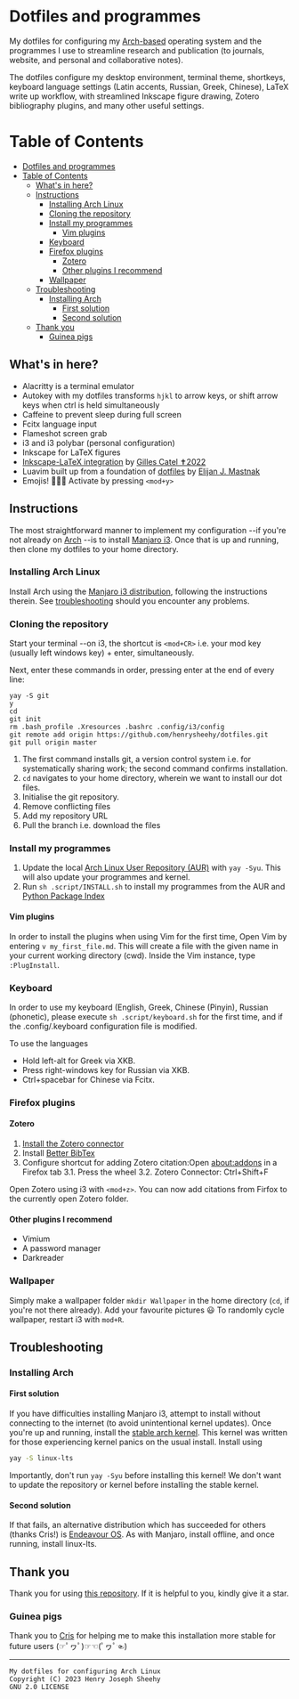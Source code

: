 # Dotfiles and programmes
My dotfiles for configuring my [Arch-based](https://archlinux.org/)
operating system and the programmes I use to streamline 
research and publication (to journals, website, and personal and
collaborative notes).

The dotfiles configure my desktop environment, terminal theme,
shortkeys, keyboard language settings (Latin accents, Russian, Greek, Chinese),
LaTeX write up workflow, with streamlined Inkscape figure drawing,
Zotero bibliography plugins, and many other useful settings.

# Table of Contents

- [Dotfiles and programmes](#dotfiles-and-programmes)
- [Table of Contents](#table-of-contents)
    - [What's in here?](#whats-in-here)
    - [Instructions](#instructions)
        - [Installing Arch Linux](#installing-arch-linux)
        - [Cloning the repository](#cloning-the-repository)
        - [Install my programmes](#install-my-programmes)
            - [Vim plugins](#vim-plugins)
        - [Keyboard](#keyboard)
        - [Firefox plugins](#firefox-plugins)
            - [Zotero](#zotero)
            - [Other plugins I recommend](#other-plugins-i-recommend)
        - [Wallpaper](#wallpaper)
    - [Troubleshooting](#troubleshooting)
        - [Installing Arch](#installing-arch)
            - [First solution](#first-solution)
            - [Second solution](#second-solution)
    - [Thank you](#thank-you)
        - [Guinea pigs](#guinea-pigs)

## What's in here? 
- Alacritty is a terminal emulator
- Autokey with my dotfiles transforms `hjkl` to arrow keys, or shift
arrow keys when ctrl is held simultaneously
- Caffeine to prevent sleep during full screen
- Fcitx language input
- Flameshot screen grab
- i3 and i3 polybar (personal configuration)
- Inkscape for LaTeX figures
- [Inkscape-LaTeX integration](https://github.com/gillescastel/inkscape-figures) by [Gilles Catel ✝2022](https://castel.dev/)
- Luavim built up from a foundation of [dotfiles](https://github.com/ejmastnak/dotfiles/) by [Elijan J. Mastnak](https://www.ejmastnak.com/)
- Emojis! 🦄🌈🍭 Activate by pressing `<mod+y>`

## Instructions

The most straightforward manner to implement my configuration --if you're
not already on [Arch](https://archlinux.org/) --is to install [Manjaro i3](https://manjaro.org/download/).
Once that is up and running, then clone my dotfiles to 
your home directory.

### Installing Arch Linux

Install Arch using the [Manjaro i3 distribution](https://manjaro.org/download/),
following the instructions therein. 
See [troubleshooting](#Troubleshooting) should you encounter any problems.

### Cloning the repository

Start your terminal --on i3, the shortcut is `<mod+CR>` i.e. your mod key
(usually left windows key) + enter, simultaneously. 

Next, enter these commands in order, pressing enter at the end of every line:

```
yay -S git
y
cd
git init
rm .bash_profile .Xresources .bashrc .config/i3/config
git remote add origin https://github.com/henrysheehy/dotfiles.git
git pull origin master
```

1. The first command installs git, a version control system i.e. for
   systematically sharing work; the second command confirms installation.
2. `cd` navigates to your home directory, wherein we want to install our 
   dot files.
3. Initialise the git repository.
4. Remove conflicting files
5. Add my repository URL
6. Pull the branch i.e. download the files

### Install my programmes
1. Update the local [Arch Linux User Repository (AUR)](https://aur.archlinux.org/) with
   `yay -Syu`.
   This will also update your programmes and kernel.
2. Run `sh .script/INSTALL.sh` to install my programmes from the AUR and [Python Package Index](https://pypi.org/project/pip/)

#### Vim plugins
In order to install the plugins when using Vim for the first time, 
Open Vim by entering `v my_first_file.md`. 
This will create a file with the given name in your current working directory (cwd).
Inside the Vim instance, type `:PlugInstall`.

### Keyboard
In order to use my keyboard (English, Greek, Chinese 
(Pinyin), Russian (phonetic), please 
execute `sh .script/keyboard.sh`
for the first time, and if the .config/.keyboard configuration file
is modified.

To use the languages
- Hold left-alt for Greek via XKB.
- Press right-windows key for Russian via XKB.
- Ctrl+spacebar for Chinese via Fcitx.

### Firefox plugins

#### Zotero

1. [Install the Zotero connector](https://www.zotero.org/download/)
2. Install [Better BibTex](https://retorque.re/zotero-better-bibtex/installation/)
3. Configure shortcut for adding Zotero citation:Open <about:addons> in a Firefox tab
    3.1. Press the wheel
    3.2. Zotero Connector: Ctrl+Shift+F

Open Zotero using i3 with `<mod+z>`. You can now 
add citations from Firfox to the currently open Zotero folder.

#### Other plugins I recommend

- Vimium
- A password manager
- Darkreader

### Wallpaper

Simply make a wallpaper folder `mkdir Wallpaper` in the home
directory (`cd`, if you're not there already).
Add your favourite pictures 😃
To randomly cycle wallpaper, restart i3 with `mod+R`.

## Troubleshooting

### Installing Arch

#### First solution

If you have difficulties installing Manjaro i3, attempt to install
without connecting to the internet (to avoid unintentional kernel 
updates).
Once you're up and running, install the [stable arch kernel](https://archlinux.org/packages/core/x86_64/linux-lts/).
This kernel was written for those experiencing kernel panics on the usual install.
Install using

```bash
yay -S linux-lts
```

Importantly, don't run `yay -Syu` before installing this kernel! We don't 
want to update the repository or kernel before installing the stable kernel.

#### Second solution

If that fails, an alternative distribution which has succeeded for 
others (thanks Cris!) is [Endeavour OS](https://endeavouros.com/download/).
As with Manjaro, install offline, and once running, install linux-lts.

## Thank you

Thank you for using [this repository](https://github.com/henrysheehy/dotfiles).
If it is helpful to you, kindly give it a star.

### Guinea pigs 

Thank you to [Cris](https://research.kent.ac.uk/pqm/person/ciprian-cristian-vijeu/)
for helping me to make this installation more stable for future users 
(☞ﾟヮﾟ)☞☜(ﾟヮﾟ☜)

*** 
    My dotfiles for configuring Arch Linux
    Copyright (C) 2023 Henry Joseph Sheehy
    GNU 2.0 LICENSE
